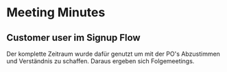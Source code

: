 # Meeting Minutes

## Customer user im Signup Flow

Der komplette Zeitraum wurde dafür genutzt um mit der PO's Abzustimmen und Verständnis zu schaffen. Daraus ergeben sich Folgemeetings.